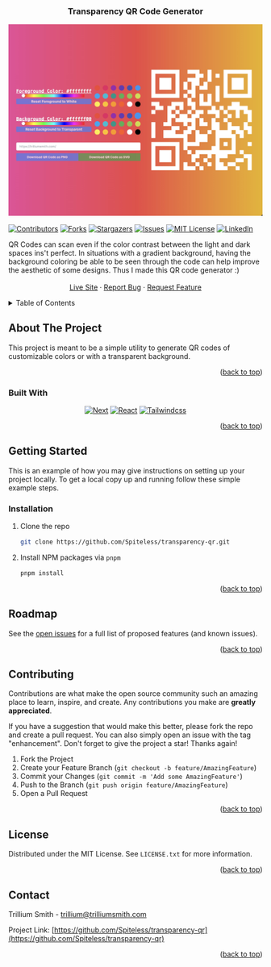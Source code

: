 <a name="readme-top"></a>

<h3 align="center">Transparency QR Code Generator</h3>

![transparency-qr-banner](public/images/next-qr-banner.jpg)




<!-- PROJECT SHIELDS -->
<!--
*** I'm using markdown "reference style" links for readability.
*** Reference links are enclosed in brackets [ ] instead of parentheses ( ).
*** See the bottom of this document for the declaration of the reference variables
*** for contributors-url, forks-url, etc. This is an optional, concise syntax you may use.
*** https://www.markdownguide.org/basic-syntax/#reference-style-links
-->
[![Contributors][contributors-shield]][contributors-url]
[![Forks][forks-shield]][forks-url]
[![Stargazers][stars-shield]][stars-url]
[![Issues][issues-shield]][issues-url]
[![MIT License][license-shield]][license-url]
[![LinkedIn][linkedin-shield]](https://www.linkedin.com/in/trilliumsmith/)




<div align="center">
  <p align="center">
    <div align="left">
    QR Codes can scan even if the color contrast between the light and dark spaces ins't perfect. In situations with a gradient background, having the background coloring be able to be seen through the code can help improve the aesthetic of some designs. Thus I made this QR code generator :)
    </div>
    <br />
    <a href="https://qr.trilliumsmith.com">Live Site</a>
    ·
    <a href="https://github.com/Spiteless/transparency-qr/issues/new?labels=bug&template=bug-report---.md">Report Bug</a>
    ·
    <a href="https://github.com/Spiteless/transparency-qr/issues/new?labels=enhancement&template=feature-request---.md">Request Feature</a>
  </p>
</div>

<!-- TABLE OF CONTENTS -->
<details>
  <summary>Table of Contents</summary>
  <ol>
    <li>
      <a href="#about-the-project">About The Project</a>
      <ul>
        <li><a href="#built-with">Built With</a></li>
      </ul>
    </li>
    <li>
      <a href="#getting-started">Getting Started</a>
      <ul>
        <!-- <li><a href="#prerequisites">Prerequisites</a></li> -->
        <li><a href="#installation">Installation</a></li>
      </ul>
    </li>
    <!-- <li><a href="#usage">Usage</a></li> -->
    <li><a href="#roadmap">Roadmap</a></li>
    <li><a href="#contributing">Contributing</a></li>
    <li><a href="#license">License</a></li>
    <li><a href="#contact">Contact</a></li>
    <!-- <li><a href="#acknowledgments">Acknowledgments</a></li> -->
  </ol>
</details>



<!-- ABOUT THE PROJECT -->
## About The Project

This project is meant to be a simple utility to generate QR codes of customizable colors or with a transparent background. 

<p align="right">(<a href="#readme-top">back to top</a>)</p>



### Built With

<div align="center">

[![Next][Next.js]][Next-url]
[![React][React.js]][React-url]
[![Tailwindcss][Tailwindcss.com]][JQuery-url] 
</div>

<p align="right">(<a href="#readme-top">back to top</a>)</p>



<!-- GETTING STARTED -->
## Getting Started

This is an example of how you may give instructions on setting up your project locally.
To get a local copy up and running follow these simple example steps.

<!-- ### Prerequisites

This is an example of how to list things you need to use the software and how to install them.

* npm
  ```sh
  npm install npm@latest -g
  ``` -->

### Installation

1. Clone the repo
   ```sh
   git clone https://github.com/Spiteless/transparency-qr.git
   ```
2. Install NPM packages via `pnpm`
   ```sh
   pnpm install
   ```

<p align="right">(<a href="#readme-top">back to top</a>)</p>



<!-- USAGE EXAMPLES -->


<!-- ## Usage -->
<!-- Fill in later -->
<!-- <p align="right">(<a href="#readme-top">back to top</a>)</p> -->




<!-- ROADMAP -->
## Roadmap

<!-- - [ ] Feature 1
- [ ] Feature 2
- [ ] Feature 3
    - [ ] Nested Feature -->

See the [open issues](https://github.com/Spiteless/transparency-qr/issues) for a full list of proposed features (and known issues).

<p align="right">(<a href="#readme-top">back to top</a>)</p>



<!-- CONTRIBUTING -->
## Contributing

Contributions are what make the open source community such an amazing place to learn, inspire, and create. Any contributions you make are **greatly appreciated**.

If you have a suggestion that would make this better, please fork the repo and create a pull request. You can also simply open an issue with the tag "enhancement".
Don't forget to give the project a star! Thanks again!

1. Fork the Project
2. Create your Feature Branch (`git checkout -b feature/AmazingFeature`)
3. Commit your Changes (`git commit -m 'Add some AmazingFeature'`)
4. Push to the Branch (`git push origin feature/AmazingFeature`)
5. Open a Pull Request

<p align="right">(<a href="#readme-top">back to top</a>)</p>



<!-- LICENSE -->
## License

Distributed under the MIT License. See `LICENSE.txt` for more information.

<p align="right">(<a href="#readme-top">back to top</a>)</p>



<!-- CONTACT -->
## Contact

Trillium Smith - trillium@trilliumsmith.com

Project Link: [https://github.com/Spiteless/transparency-qr](https://github.com/Spiteless/transparency-qr)

<p align="right">(<a href="#readme-top">back to top</a>)</p>



<!-- ACKNOWLEDGMENTS -->
<!-- ## Acknowledgments

* []()
* []()
* []()

<p align="right">(<a href="#readme-top">back to top</a>)</p> -->



<!-- MARKDOWN LINKS & IMAGES -->
<!-- https://www.markdownguide.org/basic-syntax/#reference-style-links -->
[contributors-shield]: https://img.shields.io/github/contributors/Spiteless/transparency-qr.svg?style=for-the-badge
[contributors-url]: https://github.com/Spiteless/transparency-qr/graphs/contributors
[forks-shield]: https://img.shields.io/github/forks/Spiteless/transparency-qr.svg?style=for-the-badge
[forks-url]: https://github.com/Spiteless/transparency-qr/network/members
[stars-shield]: https://img.shields.io/github/stars/Spiteless/transparency-qr.svg?style=for-the-badge
[stars-url]: https://github.com/Spiteless/transparency-qr/stargazers
[issues-shield]: https://img.shields.io/github/issues/Spiteless/transparency-qr.svg?style=for-the-badge
[issues-url]: https://github.com/Spiteless/transparency-qr/issues
[license-shield]: https://img.shields.io/github/license/Spiteless/transparency-qr.svg?style=for-the-badge
[license-url]: https://github.com/Spiteless/transparency-qr/blob/main/LICENSE.txt
[linkedin-shield]: https://img.shields.io/badge/-LinkedIn-black.svg?style=for-the-badge&logo=linkedin&colorB=555
[linkedin-url]: https://linkedin.com/in/trilliumsmith
[product-screenshot]: images/screenshot.png
[Next.js]: https://img.shields.io/badge/next.js-000000?style=for-the-badge&logo=nextdotjs&logoColor=white
[Next-url]: https://nextjs.org/
[React.js]: https://img.shields.io/badge/React-20232A?style=for-the-badge&logo=react&logoColor=61DAFB
[React-url]: https://reactjs.org/
[Vue.js]: https://img.shields.io/badge/Vue.js-35495E?style=for-the-badge&logo=vuedotjs&logoColor=4FC08D
[Vue-url]: https://vuejs.org/
[Angular.io]: https://img.shields.io/badge/Angular-DD0031?style=for-the-badge&logo=angular&logoColor=white
[Angular-url]: https://angular.io/
[Svelte.dev]: https://img.shields.io/badge/Svelte-4A4A55?style=for-the-badge&logo=svelte&logoColor=FF3E00
[Svelte-url]: https://svelte.dev/
[Laravel.com]: https://img.shields.io/badge/Laravel-FF2D20?style=for-the-badge&logo=laravel&logoColor=white
[Laravel-url]: https://laravel.com
[Bootstrap.com]: https://img.shields.io/badge/Bootstrap-563D7C?style=for-the-badge&logo=bootstrap&logoColor=white
[Bootstrap-url]: https://getbootstrap.com
[JQuery.com]: https://img.shields.io/badge/jQuery-0769AD?style=for-the-badge&logo=jquery&logoColor=white
[JQuery-url]: https://jquery.com 
[Tailwindcss.com]: https://img.shields.io/badge/Tailwind_CSS-38B2AC?style=for-the-badge&logo=tailwind-css&logoColor=white
[Tailwind-url]: https://tailwindcss.com 
[Site-url]: https://qr.trilliumsmith.com